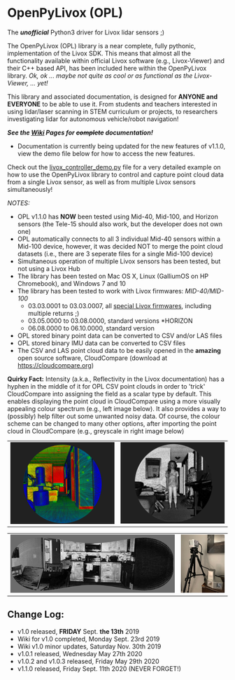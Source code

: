 # OpenPyLivox (OPL)
The ***unofficial*** Python3 driver for Livox lidar sensors ;)

The OpenPyLivox (OPL) library is a near complete, fully pythonic, implementation of the Livox SDK. This means that almost all the functionality available within official Livox software (e.g., Livox-Viewer) and their C++ based API, has been included here within the OpenPyLivox library. *Ok, ok ... maybe not quite as cool or as functional as the Livox-Viewer, ... yet!*

This library and associated documentation, is designed for **ANYONE and EVERYONE** to be able to use it. From students and teachers interested in using lidar/laser scanning in STEM curriculum or projects, to researchers investigating lidar for autonomous vehicle/robot navigation!

***See the [Wiki](../../wiki) Pages for ~~complete~~ documentation!***
 - Documentation is currently being updated for the new features of v1.1.0, view the demo file below for how to access the new features.

Check out the [livox_controller_demo.py](./livox_controller_demo.py) file for a very detailed example on how to use the OpenPyLivox library to control and capture point cloud data from a single Livox sensor, as well as from multiple Livox sensors simultaneously!

*NOTES:* 
- OPL v1.1.0 has **NOW** been tested using Mid-40, Mid-100, and Horizon sensors (the Tele-15 should also work, but the developer does not own one)
- OPL automatically connects to all 3 individual Mid-40 sensors within a Mid-100 device, however, it was decided NOT to merge the point cloud datasets (i.e., there are 3 seperate files for a single Mid-100 device)
- Simultaneous operation of multiple Livox sensors has been tested, but not using a Livox Hub
- The library has been tested on Mac OS X, Linux (GalliumOS on HP Chromebook), and Windows 7 and 10
- The library has been tested to work with Livox firmwares:
  *MID-40/MID-100*
  - 03.03.0001 to 03.03.0007, all [special Livox firmwares](https://github.com/Livox-SDK/Special-Firmwares-for-Livox-LiDARs), including multiple returns ;)
  - 03.05.0000 to 03.08.0000, standard versions
  *HORIZON
  - 06.08.0000 to 06.10.0000, standard version
- OPL stored binary point data can be converted to CSV and/or LAS files
- OPL stored binary IMU data can be converted to CSV files
- The CSV and LAS point cloud data to be easily opened in the <b>amazing</b> open source software, CloudCompare (download at https://cloudcompare.org)

**Quirky Fact:** Intensity (a.k.a., Reflectivity in the Livox documentation) has a hyphen in the middle of it for OPL CSV point clouds in order to 'trick' CloudCompare into assigning the field as a scalar type by default. This enables displaying the point cloud in CloudCompare using a more visually appealing colour spectrum (e.g., left image below). It also provides a way to (possibly) help filter out some unwanted noisy data. Of course, the colour scheme can be changed to many other options, after importing the point cloud in CloudCompare (e.g., greyscale in right image below)

<table style="border:0px;">
  <tr style="border:0px;">
    <td style="border:0px;"><img src="./images/image1_rs.png"></td>
    <td style="border:0px;"><img src="./images/image2_rs.png"></td>
  </tr>
</table>
<table style="border:0px;">
  <tr style="border:0px;">
   <td style="border:0px;"><img width="700px" src="./images/Horizon_FOV.jpg"></td>
   <td style="border:0px;"><img width="185px" src="./images/IMG_2072.jpeg"></td>
  </tr>
</table>

## Change Log:
- v1.0 released, **FRIDAY** Sept. **the 13th** 2019
- Wiki for v1.0 completed, Monday Sept. 23rd 2019
- Wiki v1.0 minor updates, Saturday Nov. 30th 2019
- v1.0.1 released, Wednesday May 27th 2020
- v1.0.2 and v1.0.3 released, Friday May 29th 2020
- v1.1.0 released, Friday Sept. 11th 2020 (NEVER FORGET!)

